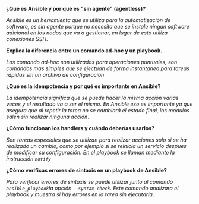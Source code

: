 **¿Qué es Ansible y por qué es "sin agente" (agentless)?**  

_Ansible es un herramienta que se utiliza para la automatización de software, es sin agente porque no necesita que se instale ningun software adicional en los nodos que va a gestionar, en lugar de esto utiliza conexiones SSH_.

**Explica la diferencia entre un comando ad-hoc y un playbook.**

_Los comando ad-hoc son utilizados para operaciones puntuales, son comandos mas simples que se ejectuan de forma instantanea para tareas rápidas sin un archivo de configuración_

**¿Qué es la idempotencia y por qué es importante en Ansible?**

_La idempotencia significa que se puede hacer la misma acción varias veces y el resultado va a ser el mismo. En Ansible eso es importante ya que asegura que al repetir la tarea no se cambiará el estado final, los modulos salen sin realizar ninguna acción_.

**¿Cómo funcionan los handlers y cuándo deberías usarlos?**

_Son tareas especiales que se utilizan para realizar acciones solo si se ha realizado un cambio, como por ejemplo si se reinicia un servicio despues de modificar su configuración. En el playbook se llaman mediante la instrucción `notify`_

**¿Cómo verificas errores de sintaxis en un playbook de Ansible?**

_Para verificar errores de sintaxis se puede utilizar junto al comando `ansible_playbook`la opción `--syntax-check`. Este comando analizara el playbook y muestra si hay errores en la tarea sin ejecutarla_.
